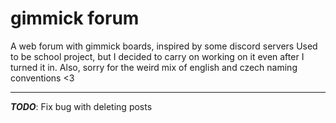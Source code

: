 # gimmick forum
A web forum with gimmick boards, inspired by some discord servers
Used to be school project, but I decided to carry on working on it even after I turned it in.
Also, sorry for the weird mix of english and czech naming conventions <3

---

***TODO***: Fix bug with deleting posts
